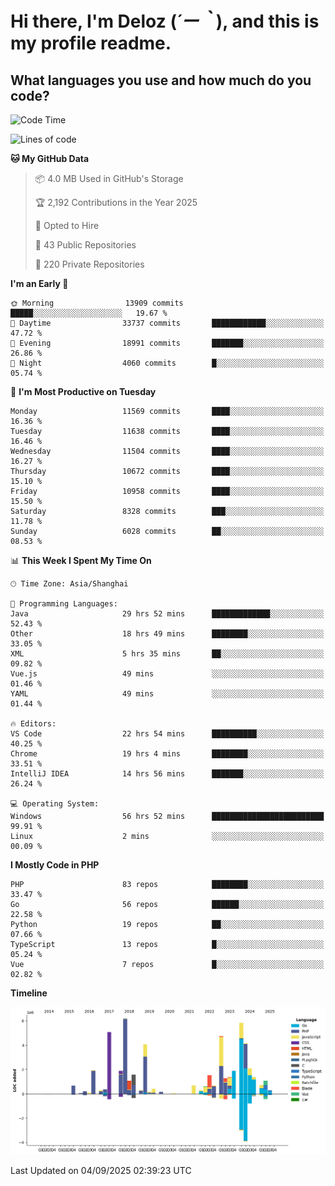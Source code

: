 # **Hi there, I'm Deloz (*´ー｀*), and this is my profile readme.**

## **What languages you use and how much do you code?**

<!--START_SECTION:waka-->
![Code Time](http://img.shields.io/badge/Code%20Time-7%2C355%20hrs%2020%20mins-blue)

![Lines of code](https://img.shields.io/badge/From%20Hello%20World%20I%27ve%20Written-53.0%20million%20lines%20of%20code-blue)

**🐱 My GitHub Data** 

> 📦 4.0 MB Used in GitHub's Storage 
 > 
> 🏆 2,192 Contributions in the Year 2025
 > 
> 💼 Opted to Hire
 > 
> 📜 43 Public Repositories 
 > 
> 🔑 220 Private Repositories 
 > 
**I'm an Early 🐤** 

```text
🌞 Morning                13909 commits       █████░░░░░░░░░░░░░░░░░░░░   19.67 % 
🌆 Daytime                33737 commits       ████████████░░░░░░░░░░░░░   47.72 % 
🌃 Evening                18991 commits       ███████░░░░░░░░░░░░░░░░░░   26.86 % 
🌙 Night                  4060 commits        █░░░░░░░░░░░░░░░░░░░░░░░░   05.74 % 
```
📅 **I'm Most Productive on Tuesday** 

```text
Monday                   11569 commits       ████░░░░░░░░░░░░░░░░░░░░░   16.36 % 
Tuesday                  11638 commits       ████░░░░░░░░░░░░░░░░░░░░░   16.46 % 
Wednesday                11504 commits       ████░░░░░░░░░░░░░░░░░░░░░   16.27 % 
Thursday                 10672 commits       ████░░░░░░░░░░░░░░░░░░░░░   15.10 % 
Friday                   10958 commits       ████░░░░░░░░░░░░░░░░░░░░░   15.50 % 
Saturday                 8328 commits        ███░░░░░░░░░░░░░░░░░░░░░░   11.78 % 
Sunday                   6028 commits        ██░░░░░░░░░░░░░░░░░░░░░░░   08.53 % 
```


📊 **This Week I Spent My Time On** 

```text
🕑︎ Time Zone: Asia/Shanghai

💬 Programming Languages: 
Java                     29 hrs 52 mins      █████████████░░░░░░░░░░░░   52.43 % 
Other                    18 hrs 49 mins      ████████░░░░░░░░░░░░░░░░░   33.05 % 
XML                      5 hrs 35 mins       ██░░░░░░░░░░░░░░░░░░░░░░░   09.82 % 
Vue.js                   49 mins             ░░░░░░░░░░░░░░░░░░░░░░░░░   01.46 % 
YAML                     49 mins             ░░░░░░░░░░░░░░░░░░░░░░░░░   01.44 % 

🔥 Editors: 
VS Code                  22 hrs 54 mins      ██████████░░░░░░░░░░░░░░░   40.25 % 
Chrome                   19 hrs 4 mins       ████████░░░░░░░░░░░░░░░░░   33.51 % 
IntelliJ IDEA            14 hrs 56 mins      ███████░░░░░░░░░░░░░░░░░░   26.24 % 

💻 Operating System: 
Windows                  56 hrs 52 mins      █████████████████████████   99.91 % 
Linux                    2 mins              ░░░░░░░░░░░░░░░░░░░░░░░░░   00.09 % 
```

**I Mostly Code in PHP** 

```text
PHP                      83 repos            ████████░░░░░░░░░░░░░░░░░   33.47 % 
Go                       56 repos            ██████░░░░░░░░░░░░░░░░░░░   22.58 % 
Python                   19 repos            ██░░░░░░░░░░░░░░░░░░░░░░░   07.66 % 
TypeScript               13 repos            █░░░░░░░░░░░░░░░░░░░░░░░░   05.24 % 
Vue                      7 repos             █░░░░░░░░░░░░░░░░░░░░░░░░   02.82 % 
```



**Timeline**

![Lines of Code chart](https://raw.githubusercontent.com/deloz/deloz/main/assets/bar_graph.png)


 Last Updated on 04/09/2025 02:39:23 UTC
<!--END_SECTION:waka-->
